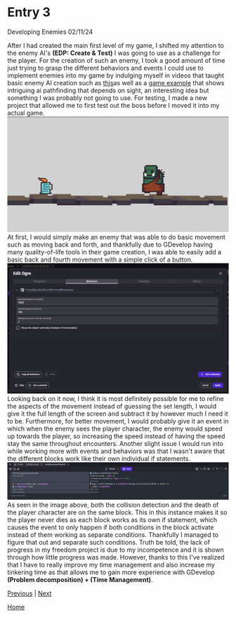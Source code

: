 # Entry 3
Developing Enemies 02/11/24

After I had created the main first level of my game, I shifted my attention to the enemy AI's **(EDP: Create & Test)** I was going to use as a challenge for the player. For the creation of such an enemy, I took a good amount of time just trying to grasp the different behaviors and events I could use to implement enemies into my game by indulging myself in videos that taught basic enemy AI creation such as [this](https://www.youtube.com/watch?v=0aGBYsrGwm0)as well as a [game example](https://editor.gdevelop.io/?project=https://resources.gdevelop-app.com/examples/basic-ai-with-pathfinding/basic-ai-with-pathfinding.json) that shows intriguing ai pathfinding that depends on sight, an interesting idea but something I was probably not going to use. For testing, I made a new project that allowed me to first test out the boss before I moved it into my actual game.
![image1](../image/blog3img1.png)
At first, I would simply make an enemy that was able to do basic movement such as moving back and forth, and thankfully due to GDevelop having many quality-of-life tools in their game creation, I was able to easily add a basic back and fourth movement with a simple click of a button.
![image2](../image/blog3img2.png)
Looking back on it now, I think it is most definitely possible for me to refine the aspects of the movement instead of guessing the set length, I would give it the full length of the screen and subtract it by however much I need it to be. Furthermore, for better movement, I would probably give it an event in which when the enemy sees the player character, the enemy would speed up towards the player, so increasing the speed instead of having the speed stay the same throughout encounters. Another slight issue I would run into while working more with events and behaviors was that I wasn't aware that the different blocks work like their own individual if statements.
![image3](../image/blog3img3.png)
As seen in the image above, both the collision detection and the death of the player character are on the same block. This in this instance makes it so the player never dies as each block works as its own if statement, which causes the event to only happen if both conditions in the block activate instead of them working as separate conditions. Thankfully I managed to figure that out and separate such conditions. Truth be told, the lack of progress in my freedom project is due to my incompetence and it is shown through how little progress was made. However, thanks to this I've realized that I have to really improve my time management and also increase my tinkering time as that allows me to gain more experience with GDevelop **(Problem decomposition) + (Time Management)**.

[Previous](entry02.md) | [Next](entry04.md)

[Home](../README.md)
